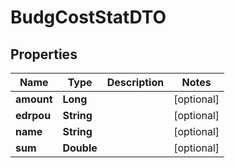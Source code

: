 

# BudgCostStatDTO

## Properties

Name | Type | Description | Notes
------------ | ------------- | ------------- | -------------
**amount** | **Long** |  |  [optional]
**edrpou** | **String** |  |  [optional]
**name** | **String** |  |  [optional]
**sum** | **Double** |  |  [optional]



